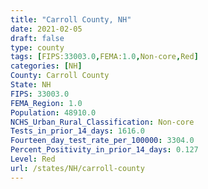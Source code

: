 ```yaml
---
title: "Carroll County, NH"
date: 2021-02-05
draft: false
type: county
tags: [FIPS:33003.0,FEMA:1.0,Non-core,Red]
categories: [NH]
County: Carroll County
State: NH
FIPS: 33003.0
FEMA_Region: 1.0
Population: 48910.0
NCHS_Urban_Rural_Classification: Non-core
Tests_in_prior_14_days: 1616.0
Fourteen_day_test_rate_per_100000: 3304.0
Percent_Positivity_in_prior_14_days: 0.127
Level: Red
url: /states/NH/carroll-county
---
```



